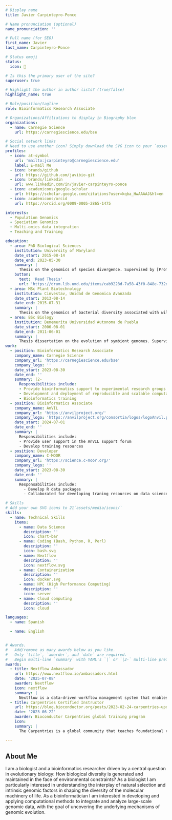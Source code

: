 ```yaml
---
# Display name
title: Javier Carpinteyro-Ponce

# Name pronunciation (optional)
name_pronunciation: ''

# Full name (for SEO)
first_name: Javier
last_name: Carpinteyro-Ponce

# Status emoji
status:
  icon: 🧬

# Is this the primary user of the site?
superuser: true

# Highlight the author in author lists? (true/false)
highlight_name: true

# Role/position/tagline
role: Bioinformatics Research Associate

# Organizations/Affiliations to display in Biography blox
organizations:
  - name: Carnegie Science
    url: https://carnegiescience.edu/bse

# Social network links
# Need to use another icon? Simply download the SVG icon to your `assets/media/icons/` folder.
profiles:
  - icon: at-symbol
    url: 'mailto:jcarpinteyro@carnegiescience.edu'
    label: E-mail Me
  - icon: brands/github
    url: https://github.com/javibio-git
  - icon: brands/linkedin
    url: www.linkedin.com/in/javier-carpinteyro-ponce
  - icon: academicons/google-scholar
    url: https://scholar.google.com/citations?user=kqba_HwAAAAJ&hl=en
  - icon: academicons/orcid
    url: https://orcid.org/0009-0005-2865-1475

interests:
  - Population Genomics
  - Speciation Genomics
  - Multi-omics data integration
  - Teaching and Training

education:
  - area: PhD Biological Sciences
    institution: University of Maryland
    date_start: 2015-08-14
    date_end: 2023-05-30
    summary: |
      Thesis on the genomics of species divergence. Supervised by [Prof Carlos A. Machado](https://machado-lab-umd.github.io/).
    button:
      text: 'Read Thesis'
      url: 'https://drum.lib.umd.edu/items/cab9228d-7a58-43f0-848e-732df7899b4b'
  - area: MSc Plant Biotechnology
    institution: Cinvestav, Unidad de Genomica Avanzada
    date_start: 2013-08-14
    date_end: 2015-07-31
    summary: |
      Thesis on the genomics of bacterial diversity associated with wild populations of cactophilic Drosophila. Supervised by [Prof Therese A. Markow](https://labs.biology.ucsd.edu/markow/) and [Prof Nancy A. Moran](https://web.biosci.utexas.edu/moran/).
  - area: BSc Biology
    institution: Benemerita Universidad Autonoma de Puebla
    date_start: 2006-08-01
    date_end: 2011-06-01
    summary: |
      Thesis dissertation on the evolution of symbiont genomes. Supervised by [Dr. Luis Jose Delaye Arredondo](https://www.cinvestav.mx/irapuato/investigacion/directorio-de-investigacion/luis-jos233-delaye-arredondo)
work:
  - position: Bioinformatics Research Associate
    company_name: Carnegie Science
    company_url: 'https://carnegiescience.edu/bse'
    company_logo: ''
    date_start: 2023-08-30
    date_end: ''
    summary: |2-
      Responsibilities include:
      - Provide bioinformatics support to experimental research groups
      - Development and deployment of reproducible and scalable computational pipelines
      - Bioinformatics training
  - position: Bioinformatics Associate
    company_name: AnVIL
    company_url: 'https://anvilproject.org/'
    company_logo: 'https://anvilproject.org/consortia/logos/logoAnvil.png'
    date_start: 2024-07-01
    date_end: ''
    summary: |
      Responsibilities include:
      - Provide user support in the AnVIL support forum
      - Develop training resources
  - position: Developer
    company_name: C-MOOR
    company_url: 'https://science.c-moor.org/'
    company_logo: ''
    date_start: 2023-08-30
    date_end: ''
    summary: |
      Responsabilities include:
        - Develop R data packages
        - Collaborated for developing traning resources on data science for undergraduate students

# Skills
# Add your own SVG icons to 21`assets/media/icons/`
skills:
  - name: Technical Skills
    items:
      - name: Data Science
        description: ''
        icon: chart-bar
      - name: Coding (Bash, Python, R, Perl)
        description: ''
        icon: bash.svg
      - name: Nextflow
        description: ''
        icon: nextflow.svg
      - name: Containerization
        description: ''
        icon: docker.svg
      - name: HPC (High Performance Computing)
        description: ''
        icon: server
      - name: Cloud computing
        description: ''
        icon: cloud

languages:
  - name: Spanish

  - name: English


# Awards.
#   Add/remove as many awards below as you like.
#   Only `title`, `awarder`, and `date` are required.
#   Begin multi-line `summary` with YAML's `|` or `|2-` multi-line prefix and indent 2 spaces below.
awards:
  - title: Nextflow Ambassador
    url: https://www.nextflow.io/ambassadors.html
    date: '2025-07-08'
    awarder: Nextflow
    icon: nextflow
    summary: |
      Nextflow is a data-driven workflow management system that enables scalable and reproducible scientific workflows using software containers. As an ambassador, I am committed to promoting the use of Nextflow in the scientific community, sharing knowledge, and supporting users in their journey to adopt this powerful tool.
  - title: Carpentries Certified Instructor
    url: https://blog.bioconductor.org/posts/2023-02-24-carpentries-update/
    date: '2023-06-22'
    awarder: Bioconductor Carpentries global training program
    icon: 
    summary: |
      The Carpentries is a global community that teaches foundational coding and data science skills to researchers worldwide. As a certified instructor, I am dedicated to teaching and promoting best practices in data science, ensuring that researchers have the skills they need to succeed in their work.

---
```


## About Me

I am a biologist and a bioinformatics researcher driven by a central question in evolutionary biology: How biological diversity is generated and maintained in the face of environmental constraints? As a biologist I am particularly interesed in understanding the interplay of natural selection and intrinsic genomic factors in shaping the diversity of the molecular machinery of life. As a bioinformatician I am interested in developing and applying computational methods to integrate and analyze large-scale genomic data, with the goal of uncovering the underlying mechanisms of genomic evolution.
